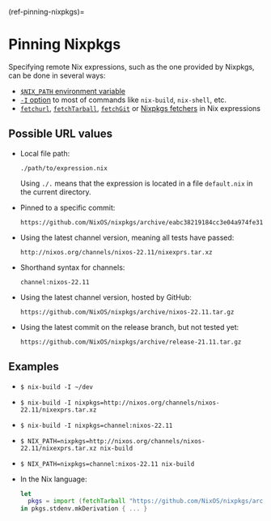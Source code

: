 (ref-pinning-nixpkgs)=

# Pinning Nixpkgs

Specifying remote Nix expressions, such as the one provided by Nixpkgs, can be done in several ways:

- [`$NIX_PATH` environment variable](https://nix.dev/manual/nix/stable/command-ref/env-common.html#env-NIX_PATH)
- [`-I` option](https://nix.dev/manual/nix/stable/command-ref/opt-common.html#opt-I) to most of commands like `nix-build`, `nix-shell`, etc.
- [`fetchurl`](https://nix.dev/manual/nix/stable/language/builtins.html#builtins-fetchurl), [`fetchTarball`](https://nix.dev/manual/nix/stable/language/builtins.html#builtins-fetchTarball), [`fetchGit`](https://nix.dev/manual/nix/stable/language/builtins.html#builtins-fetchGit) or [Nixpkgs fetchers](https://nixos.org/manual/nixpkgs/stable/#chap-pkgs-fetchers) in Nix expressions

## Possible URL values

- Local file path:

  ```
  ./path/to/expression.nix
  ```

  Using `./.` means that the expression is located in a file `default.nix` in the current directory.

- Pinned to a specific commit:

  ```
  https://github.com/NixOS/nixpkgs/archive/eabc38219184cc3e04a974fe31857d8e0eac098d.tar.gz
  ```

- Using the latest channel version, meaning all tests have passed:

  ```
  http://nixos.org/channels/nixos-22.11/nixexprs.tar.xz
  ```

- Shorthand syntax for channels:

  ```
  channel:nixos-22.11
  ```

- Using the latest channel version, hosted by GitHub:

  ```
  https://github.com/NixOS/nixpkgs/archive/nixos-22.11.tar.gz
  ```

- Using the latest commit on the release branch, but not tested yet:

  ```
  https://github.com/NixOS/nixpkgs/archive/release-21.11.tar.gz
  ```

## Examples

- ```shell-session
  $ nix-build -I ~/dev
  ```

- ```shell-session
  $ nix-build -I nixpkgs=http://nixos.org/channels/nixos-22.11/nixexprs.tar.xz
  ```

- ```shell-session
  $ nix-build -I nixpkgs=channel:nixos-22.11
  ```

- ```shell-session
  $ NIX_PATH=nixpkgs=http://nixos.org/channels/nixos-22.11/nixexprs.tar.xz nix-build
  ```

- ```shell-session
  $ NIX_PATH=nixpkgs=channel:nixos-22.11 nix-build
  ```

- In the Nix language:

  ```nix
  let
    pkgs = import (fetchTarball "https://github.com/NixOS/nixpkgs/archive/nixos-22.11.tar.gz") {};
  in pkgs.stdenv.mkDerivation { ... }
  ```
